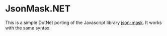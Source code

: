 # JsonMask.NET
This is a simple DotNet porting of the Javascript library [json-mask](https://github.com/nemtsov/json-mask). It works with the same syntax.
